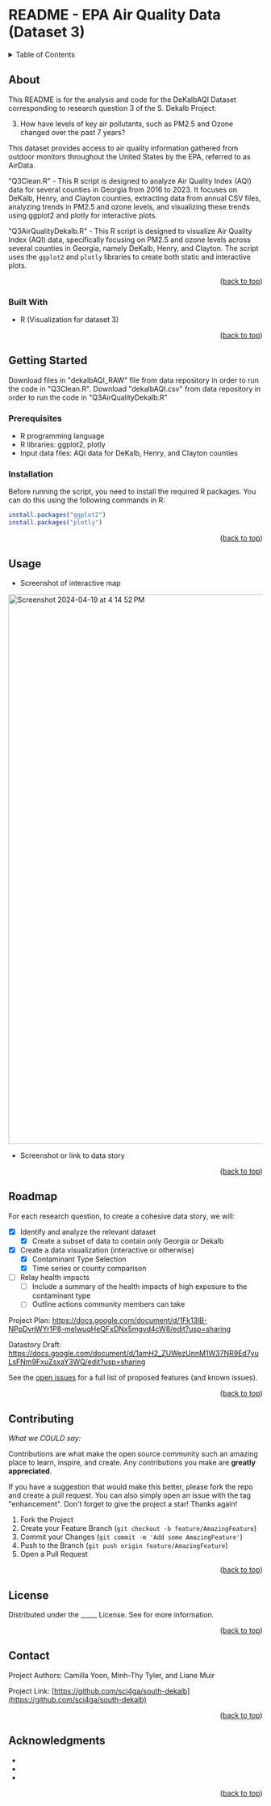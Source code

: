 # README - EPA Air Quality Data (Dataset 3)

<!-- TABLE OF CONTENTS -->
<details>
  <summary>Table of Contents</summary>
  <ol>
    <li>
      <a href="#about-the-project">About The Project</a>
      <ul>
        <li><a href="#built-with">Built With</a></li>
      </ul>
    </li>
    <li>
      <a href="#getting-started">Getting Started</a>
      <ul>
        <li><a href="#prerequisites">Prerequisites</a></li>
        <li><a href="#installation">Installation</a></li>
      </ul>
    </li>
    <li><a href="#usage">Usage</a></li>
    <li><a href="#roadmap">Roadmap</a></li>
    <li><a href="#contributing">Contributing</a></li>
    <li><a href="#license">License</a></li>
    <li><a href="#contact">Contact</a></li>
    <li><a href="#acknowledgments">Acknowledgments</a></li>
  </ol>
</details>


<!-- ABOUT THE PROJECT -->
## About

This README is for the analysis and code for the DeKalbAQI Dataset corresponding to research question 3 of the S. Dekalb Project:


3. How have levels of key air pollutants, such as PM2.5 and Ozone changed over the past 7 years?

This dataset provides access to air quality information gathered from outdoor monitors throughout the United States by the EPA, referred to as AirData.

"Q3Clean.R" - This R script is designed to analyze Air Quality Index (AQI) data for several counties in Georgia from 2016 to 2023. It focuses on DeKalb, Henry, and Clayton counties, extracting data from annual CSV files, analyzing trends in PM2.5 and ozone levels, and visualizing these trends using ggplot2 and plotly for interactive plots.

"Q3AirQualityDekalb.R" - This R script is designed to visualize Air Quality Index (AQI) data, specifically focusing on PM2.5 and ozone levels across several counties in Georgia, namely DeKalb, Henry, and Clayton. The script uses the `ggplot2` and `plotly` libraries to create both static and interactive plots.



<p align="right">(<a href="#readme-top">back to top</a>)</p>
 

### Built With

- R (Visualization for dataset 3)

<p align="right">(<a href="#readme-top">back to top</a>)</p>



<!-- GETTING STARTED -->
## Getting Started

Download files in "dekalbAQI_RAW" file from data repository in order to run the code in "Q3Clean.R".
Download "dekalbAQI.csv" from data repository in order to run the code in "Q3AirQualityDekalb.R"

### Prerequisites

* R programming language
* R libraries: ggplot2, plotly
* Input data files: AQI data for DeKalb, Henry, and Clayton counties


### Installation

Before running the script, you need to install the required R packages. You can do this using the following commands in R:

```R
install.packages("ggplot2")
install.packages("plotly")
```
<p align="right">(<a href="#readme-top">back to top</a>)</p>



<!-- USAGE EXAMPLES -->
## Usage

- Screenshot of interactive map
<img width="1087" alt="Screenshot 2024-04-19 at 4 14 52 PM" src="https://github.com/sci4ga/south-dekalb/assets/156953490/3e96e984-5e7f-4c98-81df-12c3068da605">

- Screenshot or link to data story

<p align="right">(<a href="#readme-top">back to top</a>)</p>



<!-- ROADMAP -->
## Roadmap

For each research question, to create a cohesive data story, we will:
- [x] Identify and analyze the relevant dataset
    - [x] Create a subset of data to contain only Georgia or Dekalb
- [x] Create a data visualization (interactive or otherwise)
    - [x] Contaminant Type Selection
    - [x] Time series or county comparison
- [ ] Relay health impacts
    - [ ] Include a summary of the health impacts of high exposure to the contaminant type
    - [ ] Outline actions community members can take
     
Project Plan: https://docs.google.com/document/d/1Fk13lB-NPpDvnWYr1P8-melwuqHeQFxDNx5mgyd4cW8/edit?usp=sharing

Datastory Draft: https://docs.google.com/document/d/1amH2_ZUWezUnnM1W37NR9Ed7yuLsFNm9FxuZsxaY3WQ/edit?usp=sharing

See the [open issues](https://github.com/sci4ga/south-dekalb/issues) for a full list of proposed features (and known issues).

<p align="right">(<a href="#readme-top">back to top</a>)</p>



<!-- CONTRIBUTING -->
## Contributing

*What we COULD say:*

Contributions are what make the open source community such an amazing place to learn, inspire, and create. Any contributions you make are **greatly appreciated**.

If you have a suggestion that would make this better, please fork the repo and create a pull request. You can also simply open an issue with the tag "enhancement".
Don't forget to give the project a star! Thanks again!

1. Fork the Project
2. Create your Feature Branch (`git checkout -b feature/AmazingFeature`)
3. Commit your Changes (`git commit -m 'Add some AmazingFeature'`)
4. Push to the Branch (`git push origin feature/AmazingFeature`)
5. Open a Pull Request

<p align="right">(<a href="#readme-top">back to top</a>)</p>



<!-- LICENSE -->
## License

Distributed under the _____ License. See  for more information.

<p align="right">(<a href="#readme-top">back to top</a>)</p>



<!-- CONTACT -->
## Contact

Project Authors: Camilla Yoon, Minh-Thy Tyler, and Liane Muir

Project Link: [https://github.com/sci4ga/south-dekalb](https://github.com/sci4ga/south-dekalb)

<p align="right">(<a href="#readme-top">back to top</a>)</p>



<!-- ACKNOWLEDGMENTS -->
## Acknowledgments

* []()
* []()
* []()

<p align="right">(<a href="#readme-top">back to top</a>)</p>


